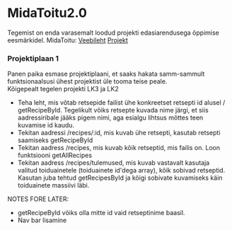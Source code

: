 # MidaToitu2.0

Tegemist on enda varasemalt loodud projekti edasiarendusega õppimise eesmärkidel. 
MidaToitu:
[Veebileht](https://ikarini.github.io/MidaToitu/ )
[Projekt](https://github.com/IKarinI/MidaToitu)

### Projektiplaan 1
Panen paika esmase projektiplaani, et saaks hakata samm-sammult funktsionaalsusi ühest projektist üle tooma teise peale.  
Kõigepealt tegelen projekti LK3 ja LK2

- Teha leht, mis võtab retsepide failist ühe konkreetset retsepti id alusel / getRecipeById. Tegelikult võiks retsepte kuvada nime järgi, et siis aadressiribale jääks pigem nimi, aga esialgu lihtsus mõttes teen kuvamise id kaudu.
- Tekitan aadressi /recipes/:id, mis kuvab ühe retsepti, kasutab retsepti saamiseks getRecipeById
- Tekitan aadress /recipes, mis kuvab kõik retseptid, mis failis on. Loon funktsiooni getAllRecipes
- Tekitan aadress /recipes/tulemused, mis kuvab vastavalt kasutaja valitud toiduainetele (toiduainete id'dega array), kõik sobivad retseptid. Kasutan juba tehtud getRecipesById ja kõigi sobivate kuvamiseks käin toiduainete massiivi läbi.

NOTES FORE LATER: 
- getRecipeById võiks olla mitte id vaid retseptinime baasil. 
- Nav bar lisamine
